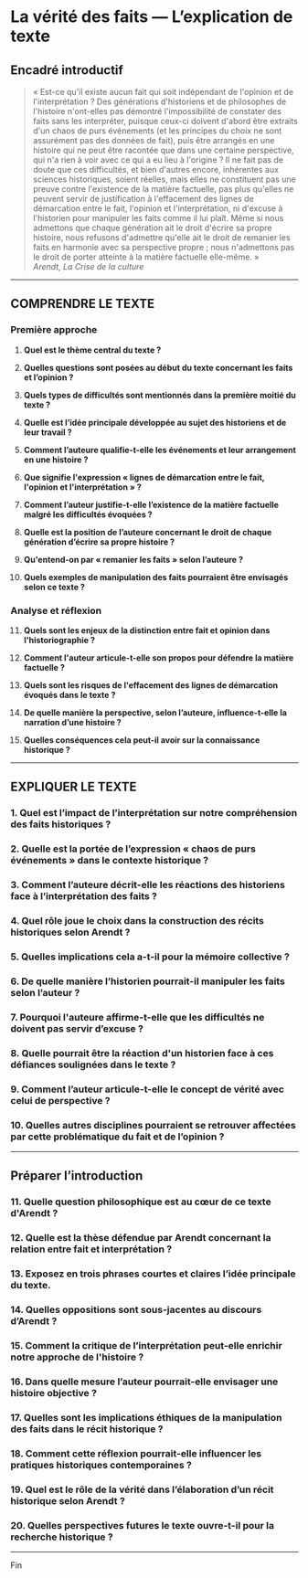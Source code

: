 # La vérité des faits — L’explication de texte

## Encadré introductif
> « Est-ce qu'il existe aucun fait qui soit indépendant de l'opinion et de l'interprétation ? Des générations d'historiens et de philosophes de l'histoire n'ont-elles pas démontré l'impossibilité de constater des faits sans les interpréter, puisque ceux-ci doivent d'abord être extraits d'un chaos de purs événements (et les principes du choix ne sont assurément pas des données de fait), puis être arrangés en une histoire qui ne peut être racontée que dans une certaine perspective, qui n'a rien à voir avec ce qui a eu lieu à l'origine ? Il ne fait pas de doute que ces difficultés, et bien d'autres encore, inhérentes aux sciences historiques, soient réelles, mais elles ne constituent pas une preuve contre l'existence de la matière factuelle, pas plus qu'elles ne peuvent servir de justification à l'effacement des lignes de démarcation entre le fait, l'opinion et l'interprétation, ni d'excuse à l'historien pour manipuler les faits comme il lui plaît. Même si nous admettons que chaque génération ait le droit d'écrire sa propre histoire, nous refusons d'admettre qu'elle ait le droit de remanier les faits en harmonie avec sa perspective propre ; nous n'admettons pas le droit de porter atteinte à la matière factuelle elle-même. »  
> *Arendt, La Crise de la culture*

---

## COMPRENDRE LE TEXTE

### Première approche

1. **Quel est le thème central du texte ?**

2. **Quelles questions sont posées au début du texte concernant les faits et l’opinion ?**

3. **Quels types de difficultés sont mentionnés dans la première moitié du texte ?**

4. **Quelle est l’idée principale développée au sujet des historiens et de leur travail ?**

5. **Comment l’auteure qualifie-t-elle les événements et leur arrangement en une histoire ?**

6. **Que signifie l'expression « lignes de démarcation entre le fait, l'opinion et l'interprétation » ?**

7. **Comment l’auteur justifie-t-elle l’existence de la matière factuelle malgré les difficultés évoquées ?**

8. **Quelle est la position de l’auteure concernant le droit de chaque génération d’écrire sa propre histoire ?**

9. **Qu'entend-on par « remanier les faits » selon l’auteure ?**

10. **Quels exemples de manipulation des faits pourraient être envisagés selon ce texte ?**

### Analyse et réflexion

11. **Quels sont les enjeux de la distinction entre fait et opinion dans l'historiographie ?**

12. **Comment l'auteur articule-t-elle son propos pour défendre la matière factuelle ?**

13. **Quels sont les risques de l'effacement des lignes de démarcation évoqués dans le texte ?**

14. **De quelle manière la perspective, selon l’auteure, influence-t-elle la narration d’une histoire ?**

15. **Quelles conséquences cela peut-il avoir sur la connaissance historique ?**

---

## EXPLIQUER LE TEXTE

### 1. Quel est l’impact de l’interprétation sur notre compréhension des faits historiques ? 

### 2. Quelle est la portée de l’expression « chaos de purs événements » dans le contexte historique ? 

### 3. Comment l’auteure décrit-elle les réactions des historiens face à l’interprétation des faits ? 

### 4. Quel rôle joue le choix dans la construction des récits historiques selon Arendt ? 

### 5. Quelles implications cela a-t-il pour la mémoire collective ? 

### 6. De quelle manière l’historien pourrait-il manipuler les faits selon l’auteur ? 

### 7. Pourquoi l'auteure affirme-t-elle que les difficultés ne doivent pas servir d’excuse ? 

### 8. Quelle pourrait être la réaction d'un historien face à ces défiances soulignées dans le texte ? 

### 9. Comment l’auteur articule-t-elle le concept de vérité avec celui de perspective ? 

### 10. Quelles autres disciplines pourraient se retrouver affectées par cette problématique du fait et de l’opinion ? 

---

## Préparer l’introduction

### 11. Quelle question philosophique est au cœur de ce texte d'Arendt ? 

### 12. Quelle est la thèse défendue par Arendt concernant la relation entre fait et interprétation ? 

### 13. Exposez en trois phrases courtes et claires l’idée principale du texte. 

### 14. Quelles oppositions sont sous-jacentes au discours d’Arendt ? 

### 15. Comment la critique de l’interprétation peut-elle enrichir notre approche de l'histoire ? 

### 16. Dans quelle mesure l’auteur pourrait-elle envisager une histoire objective ? 

### 17. Quelles sont les implications éthiques de la manipulation des faits dans le récit historique ? 

### 18. Comment cette réflexion pourrait-elle influencer les pratiques historiques contemporaines ? 

### 19. Quel est le rôle de la vérité dans l’élaboration d’un récit historique selon Arendt ?

### 20. Quelles perspectives futures le texte ouvre-t-il pour la recherche historique ? 

--- 

Fin